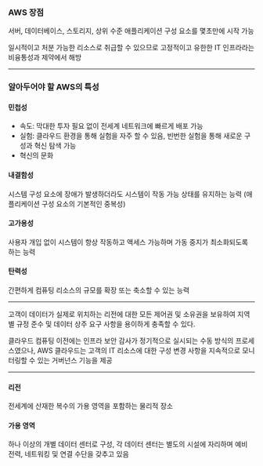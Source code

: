 ### AWS 장점
서버, 데이터베이스, 스토리지, 상위 수준 애플리케이션 구성 요소를 몇초만에 시작 가능

일시적이고 처분 가능한 리소스로 취급할 수 있으므로 고정적이고 유한한 IT 인프라라는 비융통성과 제약에서 해방

----

### 알아두어야 할 AWS의 특성
#### 민첩성
* 속도:	막대한 투자 필요 없이 전세계 네트워크에 빠르게 배포 가능
* 실험:	클라우드 환경을 통해 실험을 자주 할 수 있음, 빈번한 실험을 통해 새로운 구성과 혁신 탐색 가능
* 혁신의 문화

#### 내결함성
  시스템 구성 요소에 장애가 발생하더라도 시스템이 작동 가능 상태를 유지하는 능력 (애플리케이션 구성 요소의 기본적인 중복성)

#### 고가용성
  사용자 개입 없이 시스템이 항상 작동하고 액세스 가능하며 가동 중지가 최소화되도록 하는 능력

#### 탄력성
  간편하게 컴퓨팅 리소스의 규모를 확장 또는 축소할 수 있는 능력

----

고객이 데이터가 실제로 위치하는 리전에 대한 모든 제어권 및 소유권을 보유하여 지역별 규정 준수 및 데이터 상주 요구 사항을 용이하게 충족할 수 있다.

클라우드 컴퓨팅 이전에는 인프라 보안 감사가 정기적으로 실시되는 수동 방식의 프로세스였으나, AWS 클라우드는 고객의 IT 리소스에 대한 구성 변경 사항을 지속적으로 모니터링할 수 있는 거버넌스 기능을 제공

----

#### 리전
전세계에 산재한 복수의 가용 영역을 포함하는 물리적 장소
#### 가용 영역
하나 이상의 개별 데이터 센터로 구성, 각 데이터 센터는 별도의 시설에 자리하며 예비 전력, 네트워킹 및 연결 수단을 갖추고 있음
